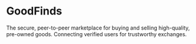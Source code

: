 # GoodFinds
The secure, peer-to-peer marketplace for buying and selling high-quality, pre-owned goods. Connecting verified users for trustworthy exchanges.
